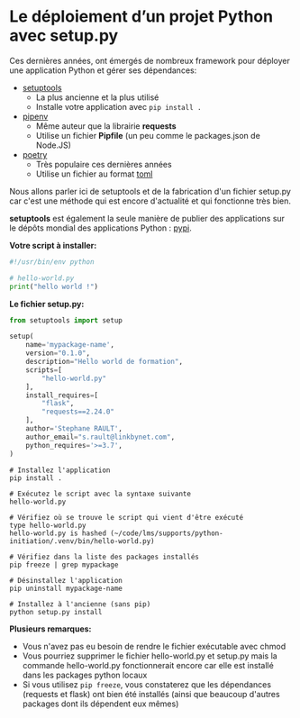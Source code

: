 # Le déploiement d’un projet Python avec setup.py

Ces dernières années, ont émergés de nombreux framework pour déployer une application Python et gérer ses dépendances:

- [setuptools](https://packaging.python.org/tutorials/packaging-projects/)
    - La plus ancienne et la plus utilisé
    - Installe votre application avec `pip install .`
- [pipenv](https://pipenv.pypa.io/)
    - Même auteur que la librairie **requests**
    - Utilise un fichier **Pipfile** (un peu comme le packages.json de Node.JS)
- [poetry](https://github.com/python-poetry/poetry)
    - Très populaire ces dernières années
    - Utilise un fichier au format [toml](https://toml.io/en/)

Nous allons parler ici de setuptools et de la fabrication d'un fichier setup.py car c'est une méthode qui est encore d'actualité et qui fonctionne très bien.

**setuptools** est également la seule manière de publier des applications sur le dépôts mondial des applications Python : [pypi](https://pypi.org/).

**Votre script à installer:**

```python
#!/usr/bin/env python

# hello-world.py
print("hello world !")
```

**Le fichier setup.py:**

```python
from setuptools import setup

setup(
    name='mypackage-name',
    version="0.1.0",
    description="Hello world de formation",
    scripts=[
        "hello-world.py"
    ],
    install_requires=[
        "flask",
        "requests==2.24.0"
    ],
    author='Stephane RAULT',
    author_email="s.rault@linkbynet.com",
    python_requires='>=3.7',
)
```

```shell
# Installez l'application
pip install .

# Exécutez le script avec la syntaxe suivante
hello-world.py

# Vérifiez où se trouve le script qui vient d'être exécuté
type hello-world.py
hello-world.py is hashed (~/code/lms/supports/python-initiation/.venv/bin/hello-world.py)

# Vérifiez dans la liste des packages installés
pip freeze | grep mypackage

# Désinstallez l'application
pip uninstall mypackage-name

# Installez à l'ancienne (sans pip)
python setup.py install
```

**Plusieurs remarques:**
- Vous n'avez pas eu besoin de rendre le fichier exécutable avec chmod
- Vous pourriez supprimer le fichier hello-world.py et setup.py mais la commande hello-world.py fonctionnerait encore car elle est installé dans les packages python locaux
- Si vous utilisez `pip freeze`, vous constaterez que les dépendances (requests et flask) ont bien été installés (ainsi que beaucoup d'autres packages dont ils dépendent eux mêmes)
